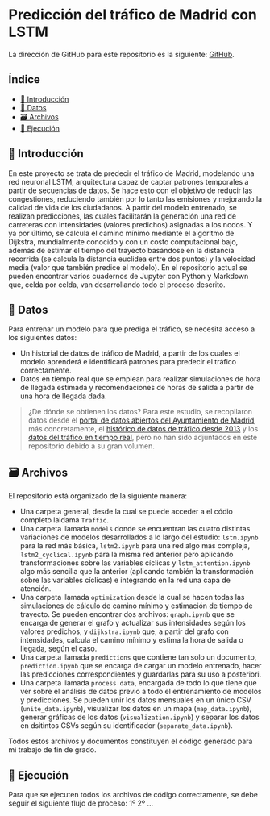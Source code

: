 # Predicción del tráfico de Madrid con LSTM

La dirección de GitHub para este repositorio es la siguiente: [GitHub](https://github.com/lauralardies/Madrid-traffic-Prediction-with-LSTM).

## Índice

- [🔰 Introducción](#introducción)
- [🧮 Datos](#datos)
- [🗃️ Archivos](#archivos)
- [🚀 Ejecución](#ejecución)

## 🔰 Introducción

En este proyecto se trata de predecir el tráfico de Madrid, modelando una red neuronal LSTM, arquitectura capaz de captar patrones temporales a partir de secuencias de datos. Se hace esto con el objetivo de reducir las congestiones, reduciendo también por lo tanto las emisiones y mejorando la calidad de vida de los ciudadanos. A partir del modelo entrenado, se realizan predicciones, las cuales facilitarán la generación una red de carreteras con intensidades (valores predichos) asignadas a los nodos. Y ya por último, se calcula el camino mínimo mediante el algoritmo de Dijkstra, mundialmente conocido y con un costo computacional bajo, además de estimar el tiempo del trayecto basándose en la distancia recorrida (se calcula la distancia euclidea entre dos puntos) y la velocidad media (valor que también predice el modelo). En el repositorio actual se pueden encontrar varios cuadernos de Jupyter con Python y Markdown que, celda por celda, van desarrollando todo el proceso descrito.

## 🧮 Datos

Para entrenar un modelo para que prediga el tráfico, se necesita acceso a los siguientes datos:
- Un historial de datos de tráfico de Madrid, a partir de los cuales el modelo aprenderá e identificará patrones para predecir el tráfico correctamente.
- Datos en tiempo real que se emplean para realizar simulaciones de hora de llegada estimada y recomendaciones de horas de salida a partir de una hora de llegada dada.

> ¿De dónde se obtienen los datos? Para este estudio, se recopilaron datos desde el [portal de datos abiertos del Ayuntamiento de Madrid](https://datos.madrid.es/portal/site/egob), más concretamente, el [histórico de datos de tráfico desde 2013](https://datos.madrid.es/sites/v/index.jsp?vgnextoid=33cb30c367e78410VgnVCM1000000b205a0aRCRD&vgnextchannel=374512b9ace9f310VgnVCM100000171f5a0aRCRD) y los [datos del tráfico en tiempo real](https://datos.madrid.es/sites/v/index.jsp?vgnextoid=02f2c23866b93410VgnVCM1000000b205a0aRCRD&vgnextchannel=374512b9ace9f310VgnVCM100000171f5a0aRCRD), pero no han sido adjuntados en este repositorio debido a su gran volumen.

## 🗃️ Archivos

El repositorio está organizado de la siguiente manera:
- Una carpeta general, desde la cual se puede acceder a el códio completo laldama `Traffic`.
- Una carpeta llamada `models` donde se encuentran las cuatro distintas variaciones de modelos desarrollados a lo largo del estudio: `lstm.ipynb` para la red más básica, `lstm2.ipynb` para una red algo más compleja, `lstm2_cyclical.ipynb` para la misma red anterior pero aplicando transformaciones sobre las variables cíclicas y `lstm_attention.ipynb` algo más sencilla que la anterior (aplicando también la transformación sobre las variables cíclicas) e integrando en la red una capa de atención.
- Una carpeta llamada `optimization` desde la cual se hacen todas las simulaciones de cálculo de camino mínimo y estimación de tiempo de trayecto. Se pueden encontrar dos archivos: `graph.ipynb` que se encarga de generar el grafo y actualizar sus intensidades según los valores predichos, y `dijkstra.ipynb` que, a partir del grafo con intensidades, calcula el camino mínimo y estima la hora de salida o llegada, según el caso.
- Una carpeta llamada `predictions` que contiene tan solo un documento, `prediction.ipynb` que se encarga de cargar un modelo entrenado, hacer las predicciones correspondientes y guardarlas para su uso a posteriori.
- Una carpeta llamada `process data`, encargada de todo lo que tiene que ver sobre el análisis de datos previo a todo el entrenamiento de modelos y predicciones. Se pueden unir los datos mensuales en un único CSV (`unite_data.ipynb`), visualizar los datos en un mapa (`map_data.ipynb`), generar gráficas de los datos (`visualization.ipynb`) y separar los datos en dsitintos CSVs según su identificador (`separate_data.ipynb`).

Todos estos archivos y documentos constituyen el código generado para mi trabajo de fin de grado.

## 🚀 Ejecución

Para que se ejecuten todos los archivos de código correctamente, se debe seguir el siguiente flujo de proceso:
1º
2º
...
